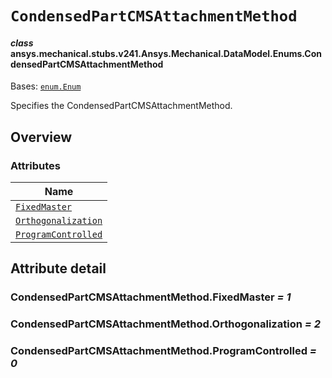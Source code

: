 # `CondensedPartCMSAttachmentMethod`

<a id="ansys.mechanical.stubs.v241.Ansys.Mechanical.DataModel.Enums.CondensedPartCMSAttachmentMethod"></a>

#### *class* ansys.mechanical.stubs.v241.Ansys.Mechanical.DataModel.Enums.CondensedPartCMSAttachmentMethod

Bases: [`enum.Enum`](https://docs.python.org/3/library/enum.html#enum.Enum)

Specifies the CondensedPartCMSAttachmentMethod.

<!-- !! processed by numpydoc !! -->

<a id="overview"></a>

## Overview

### Attributes

| Name |
| ---------------------------------------------------------------------------- |
| [`FixedMaster`](#CondensedPartCMSAttachmentMethod.FixedMaster) |
| [`Orthogonalization`](#CondensedPartCMSAttachmentMethod.Orthogonalization) |
| [`ProgramControlled`](#CondensedPartCMSAttachmentMethod.ProgramControlled) |

<a id="attribute-detail"></a>

## Attribute detail

<a id="CondensedPartCMSAttachmentMethod.FixedMaster"></a>

### CondensedPartCMSAttachmentMethod.FixedMaster *= 1*

<a id="CondensedPartCMSAttachmentMethod.Orthogonalization"></a>

### CondensedPartCMSAttachmentMethod.Orthogonalization *= 2*

<a id="CondensedPartCMSAttachmentMethod.ProgramControlled"></a>

### CondensedPartCMSAttachmentMethod.ProgramControlled *= 0*


